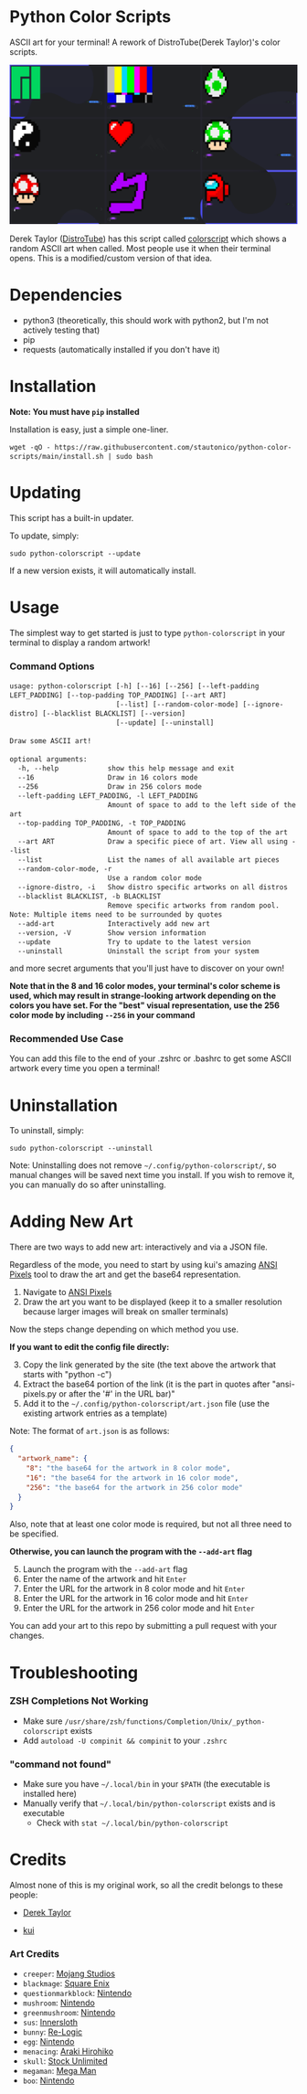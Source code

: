 # Python Color Scripts

ASCII art for your terminal! A rework of DistroTube(Derek Taylor)'s color scripts.

![Screenshot of some of the artworks](docs/screenshot.png)

Derek Taylor ([DistroTube](https://www.youtube.com/channel/UCVls1GmFKf6WlTraIb_IaJg)) has this script
called [colorscript](https://gitlab.com/dwt1/shell-color-scripts) which shows a random ASCII art when called. Most
people use it when their terminal opens. This is a modified/custom version of that idea.

# Dependencies

- python3 (theoretically, this should work with python2, but I'm not actively testing that)
- pip
- requests (automatically installed if you don't have it)

# Installation

**Note: You must have `pip` installed**

Installation is easy, just a simple one-liner.

```shell
wget -qO - https://raw.githubusercontent.com/stautonico/python-color-scripts/main/install.sh | sudo bash
```

# Updating

This script has a built-in updater.

To update, simply:

```shell
sudo python-colorscript --update
```

If a new version exists, it will automatically install.

# Usage

The simplest way to get started is just to type `python-colorscript` in your terminal to display a random artwork!

### Command Options

```shell
usage: python-colorscript [-h] [--16] [--256] [--left-padding LEFT_PADDING] [--top-padding TOP_PADDING] [--art ART]
                          [--list] [--random-color-mode] [--ignore-distro] [--blacklist BLACKLIST] [--version]
                          [--update] [--uninstall]

Draw some ASCII art!

optional arguments:
  -h, --help            show this help message and exit
  --16                  Draw in 16 colors mode
  --256                 Draw in 256 colors mode
  --left-padding LEFT_PADDING, -l LEFT_PADDING
                        Amount of space to add to the left side of the art
  --top-padding TOP_PADDING, -t TOP_PADDING
                        Amount of space to add to the top of the art
  --art ART             Draw a specific piece of art. View all using --list
  --list                List the names of all available art pieces
  --random-color-mode, -r
                        Use a random color mode
  --ignore-distro, -i   Show distro specific artworks on all distros
  --blacklist BLACKLIST, -b BLACKLIST
                        Remove specific artworks from random pool. Note: Multiple items need to be surrounded by quotes
  --add-art             Interactively add new art
  --version, -V         Show version information
  --update              Try to update to the latest version
  --uninstall           Uninstall the script from your system
```

and more secret arguments that you'll just have to discover on your own!

**Note that in the 8 and 16 color modes, your terminal's color scheme is used, which may result in strange-looking
artwork
depending on the colors you have set. For the "best" visual representation, use the 256 color mode by including `--256`
in your command**

### Recommended Use Case

You can add this file to the end of your .zshrc or .bashrc to get some ASCII artwork every time you open a terminal!

# Uninstallation

To uninstall, simply:

```shell
sudo python-colorscript --uninstall
```

Note: Uninstalling does not remove `~/.config/python-colorscript/`, so manual changes will be saved next time you install. If you wish to remove it, you can manually do so after uninstalling.

# Adding New Art

There are two ways to add new art: interactively and via a JSON file.

Regardless of the mode, you need to start by using kui's amazing [ANSI Pixels](https://kui.github.io/ansi_pixels) tool
to draw the art and get the base64 representation.

1. Navigate to [ANSI Pixels](https://kui.github.io/ansi_pixels)
2. Draw the art you want to be displayed (keep it to a smaller resolution because larger images will break on smaller
   terminals)

Now the steps change depending on which method you use.

**If you want to edit the config file directly:**

3. Copy the link generated by the site (the text above the artwork that starts with "python -c")
4. Extract the base64 portion of the link (it is the part in quotes after "ansi-pixels.py or after the '#' in the URL
   bar)"
5. Add it to the `~/.config/python-colorscript/art.json` file (use the existing artwork entries as a template)

Note: The format of `art.json` is as follows:

```json
{
  "artwork_name": {
    "8": "the base64 for the artwork in 8 color mode",
    "16": "the base64 for the artwork in 16 color mode",
    "256": "the base64 for the artwork in 256 color mode"
  }
}
```

Also, note that at least one color mode is required, but not all three need to be specified.

**Otherwise, you can launch the program with the `--add-art` flag**

5. Launch the program with the `--add-art` flag
6. Enter the name of the artwork and hit `Enter`
7. Enter the URL for the artwork in 8 color mode and hit `Enter`
8. Enter the URL for the artwork in 16 color mode and hit `Enter`
9. Enter the URL for the artwork in 256 color mode and hit `Enter`

You can add your art to this repo by submitting a pull request with your changes.

# Troubleshooting

### ZSH Completions Not Working

* Make sure `/usr/share/zsh/functions/Completion/Unix/_python-colorscript` exists
* Add `autoload -U compinit && compinit` to your `.zshrc`

### "command not found"

* Make sure you have `~/.local/bin` in your `$PATH` (the executable is installed here)
* Manually verify that `~/.local/bin/python-colorscript` exists and is executable
    * Check with `stat ~/.local/bin/python-colorscript`

# Credits

Almost none of this is my original work, so all the credit belongs to these people:

* [Derek Taylor](https://gitlab.com/dwt1/shell-color-scripts)

* [kui](https://github.com/kui/ansi_pixels)

### Art Credits

* `creeper`: [Mojang Studios](https://www.minecraft.net/en-us)
* `blackmage`: [Square Enix](https://www.square-enix.com/)
* `questionmarkblock`: [Nintendo](https://www.nintendo.com/)
* `mushroom`: [Nintendo](https://www.nintendo.com/)
* `greenmushroom`: [Nintendo](https://www.nintendo.com/)
* `sus`: [Innersloth](https://innersloth.com/)
* `bunny`: [Re-Logic](https://re-logic.com/)
* `egg`: [Nintendo](https://www.nintendo.com/)
* `menacing`: [Araki Hirohiko](https://jojo.fandom.com/wiki/Hirohiko_Araki)
* `skull`: [Stock Unlimited](https://www.stockunlimited.com/vector-illustration/pixel-art-gaming-skull-head_2022273.html)
* `megaman`: [Mega Man](https://www.capcom.com/)
* `boo`: [Nintendo](https://www.nintendo.com/)

